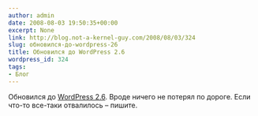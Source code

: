 ```yaml
---
author: admin
date: 2008-08-03 19:50:35+00:00
excerpt: None
link: http://blog.not-a-kernel-guy.com/2008/08/03/324
slug: обновился-до-wordpress-26
title: Обновился до WordPress 2.6
wordpress_id: 324
tags:
- Блог
---
```


Обновился до [WordPress 2.6](http://wordpress.org/). Вроде ничего не потерял по дороге. Если что-то все-таки отвалилось – пишите.
